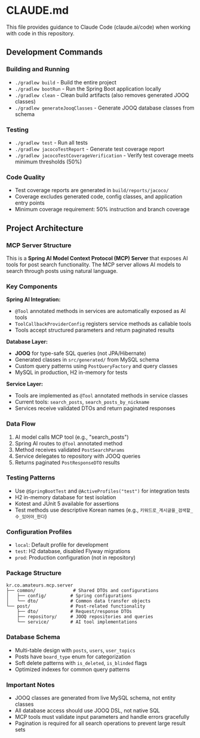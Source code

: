 # CLAUDE.md

This file provides guidance to Claude Code (claude.ai/code) when working with code in this repository.

## Development Commands

### Building and Running
- `./gradlew build` - Build the entire project
- `./gradlew bootRun` - Run the Spring Boot application locally
- `./gradlew clean` - Clean build artifacts (also removes generated JOOQ classes)
- `./gradlew generateJooqClasses` - Generate JOOQ database classes from schema

### Testing
- `./gradlew test` - Run all tests
- `./gradlew jacocoTestReport` - Generate test coverage report
- `./gradlew jacocoTestCoverageVerification` - Verify test coverage meets minimum thresholds (50%)

### Code Quality
- Test coverage reports are generated in `build/reports/jacoco/`
- Coverage excludes generated code, config classes, and application entry points
- Minimum coverage requirement: 50% instruction and branch coverage

## Project Architecture

### MCP Server Structure
This is a **Spring AI Model Context Protocol (MCP) Server** that exposes AI tools for post search functionality. The MCP server allows AI models to search through posts using natural language.

### Key Components

**Spring AI Integration:**
- `@Tool` annotated methods in services are automatically exposed as AI tools
- `ToolCallbackProviderConfig` registers service methods as callable tools
- Tools accept structured parameters and return paginated results

**Database Layer:**
- **JOOQ** for type-safe SQL queries (not JPA/Hibernate)
- Generated classes in `src/generated/` from MySQL schema
- Custom query patterns using `PostQueryFactory` and query classes
- MySQL in production, H2 in-memory for tests

**Service Layer:**
- Tools are implemented as `@Tool` annotated methods in service classes
- Current tools: `search_posts`, `search_posts_by_nickname`
- Services receive validated DTOs and return paginated responses

### Data Flow
1. AI model calls MCP tool (e.g., "search_posts")
2. Spring AI routes to `@Tool` annotated method
3. Method receives validated `PostSearchParams`
4. Service delegates to repository with JOOQ queries
5. Returns paginated `PostResponseDTO` results

### Testing Patterns
- Use `@SpringBootTest` and `@ActiveProfiles("test")` for integration tests
- H2 in-memory database for test isolation
- Kotest and JUnit 5 available for assertions
- Test methods use descriptive Korean names (e.g., `키워드로_게시글을_검색할_수_있어야_한다`)

### Configuration Profiles
- `local`: Default profile for development
- `test`: H2 database, disabled Flyway migrations
- `prod`: Production configuration (not in repository)

### Package Structure
```
kr.co.amateurs.mcp.server
├── common/              # Shared DTOs and configurations
│   ├── config/         # Spring configurations
│   └── dto/            # Common data transfer objects
└── post/               # Post-related functionality
    ├── dto/            # Request/response DTOs
    ├── repository/     # JOOQ repositories and queries
    └── service/        # AI tool implementations
```

### Database Schema
- Multi-table design with `posts`, `users`, `user_topics`
- Posts have `board_type` enum for categorization
- Soft delete patterns with `is_deleted`, `is_blinded` flags
- Optimized indexes for common query patterns

### Important Notes
- JOOQ classes are generated from live MySQL schema, not entity classes
- All database access should use JOOQ DSL, not native SQL
- MCP tools must validate input parameters and handle errors gracefully
- Pagination is required for all search operations to prevent large result sets